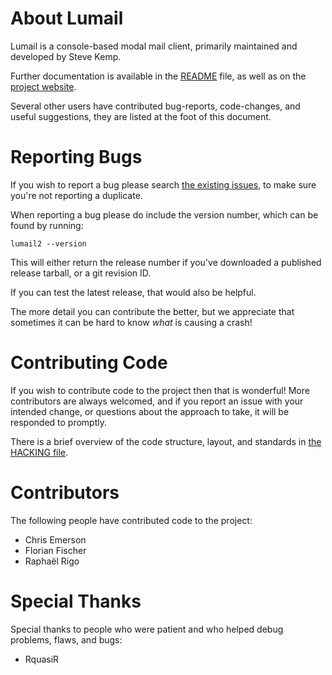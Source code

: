 # About Lumail

Lumail is a console-based modal mail client, primarily maintained and developed
by Steve Kemp.

Further documentation is available in the [README](README.md) file, as well
as on the [project website](https://lumail.org/).

Several other users have contributed bug-reports, code-changes, and useful
suggestions, they are listed at the foot of this document.


# Reporting Bugs

If you wish to report a bug please search [the existing issues](https://github.com/lumail/lumail/issues), to make sure you're not reporting a duplicate.

When reporting a bug please do include the version number, which can be found by
running:

    lumail2 --version

This will either return the release number if you've downloaded a published
release tarball, or a git revision ID.

If you can test the latest release, that would also be helpful.

The more detail you can contribute the better, but we appreciate that sometimes it can
be hard to know _what_ is causing a crash!


# Contributing Code

If you wish to contribute code to the project then that is wonderful!  More
contributors are always welcomed, and if you report an issue with your intended
change, or questions about the approach to take, it will be responded to promptly.

There is a brief overview of the code structure, layout, and standards in
[the HACKING file](HACKING.md).


# Contributors

The following people have contributed code to the project:

* Chris Emerson
* Florian Fischer
* Raphaël Rigo

# Special Thanks

Special thanks to people who were patient and who helped debug problems, flaws, and bugs:

* RquasiR
